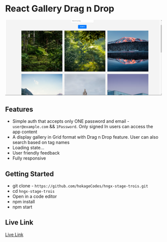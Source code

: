 # React Gallery Drag n Drop 

![Banner](/src/Home.png)


## Features

- Simple auth that accepts only ONE password and email - `user@example.com` && `1Password`. Only signed In users can access the app content
- A display gallery in Grid format with Drag n Drop feature. User can also search based on tag names
- Loading state...
- User friendly feedback
- Fully responsive

## Getting Started
- git clone - `https://github.com/hokageCodes/hngx-stage-trois.git` 
- cd `hngx-stage-trois`
- Open in a code editor
- npm install
- npm start

## Live Link
[Live Link](https://hngx-stage-trois.vercel.app/)